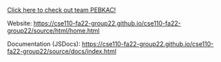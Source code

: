 [Click here to check out team PEBKAC!](admin/team.md)

Website: https://cse110-fa22-group22.github.io/cse110-fa22-group22/source/html/home.html

Documentation (JSDocs): https://cse110-fa22-group22.github.io/cse110-fa22-group22/source/docs/index.html
